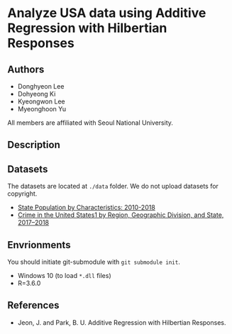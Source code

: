 # Analyze USA data using Additive Regression with Hilbertian Responses 

## Authors

* Donghyeon Lee
* Dohyeong Ki 
* Kyeongwon Lee
* Myeonghoon Yu

All members are affiliated with Seoul National University.

## Description

<!-- to be added -->

## Datasets

The datasets are located at `./data` folder. We do not upload datasets for copyright.

* [State Population by Characteristics: 2010-2018](https://www.census.gov/data/tables/time-series/demo/popest/2010s-state-detail.html)
* [Crime in the United States1 by Region, Geographic Division, and State, 2017–2018](https://ucr.fbi.gov/crime-in-the-u.s/2018/crime-in-the-u.s.-2018/tables/table-4)

## Envrionments

You should initiate git-submodule with `git submodule init`.

- Windows 10 (to load `*.dll` files)
- R=3.6.0

## References

* Jeon, J. and Park, B. U. Additive Regression with Hilbertian Responses.
